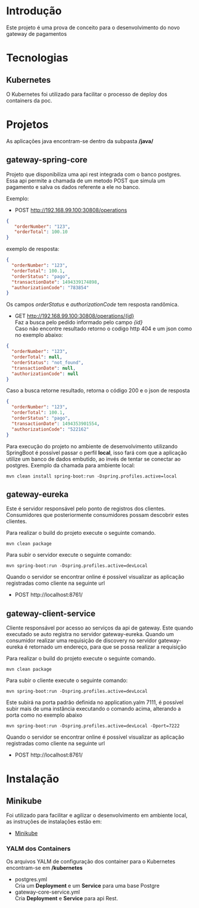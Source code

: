 # Introdução
Este projeto é uma prova de conceito para o desenvolvimento do novo gateway de
pagamentos

# Tecnologias

## Kubernetes
O Kubernetes foi utilizado para facilitar o processo de deploy dos containers da
poc.

# Projetos
As aplicações java encontram-se dentro da subpasta **/java/**  

## gateway-spring-core
Projeto que disponibiliza uma api rest integrada com o banco postgres. Essa api
permite a chamada de um metodo POST que simula um pagamento e salva os dados
referente a ele no banco.  

Exemplo:
- POST http://192.168.99.100:30808/operations

```json
{
   "orderNumber": "123",
   "orderTotal": 100.10
}
```  

exemplo de resposta:  
```json
{
  "orderNumber": "123",
  "orderTotal": 100.1,
  "orderStatus": "pago",
  "transactionDate": 1494339174898,
  "authorizationCode": "783854"
}
```  
Os campos *orderStatus* e *authorizationCode* tem resposta randômica.  


- GET http://192.168.99.100:30808/operations/{id}  
Faz a busca pelo pedido informado pelo campo *{id}*  
Caso não encontre resultado retorno o codigo http 404 e um json como no exemplo
abaixo:  

```json
{
  "orderNumber": "123",
  "orderTotal": null,
  "orderStatus": "not_found",
  "transactionDate": null,
  "authorizationCode": null
}
```  

Caso a busca retorne resultado, retorna o código 200 e o json de resposta  
```json
{
  "orderNumber": "123",
  "orderTotal": 100.1,
  "orderStatus": "pago",
  "transactionDate": 1494353901554,
  "authorizationCode": "522162"
}
```

Para execução do projeto no ambiente de desenvolvimento utilizando SpringBoot é
possível passar o perfil **local**, isso fará com que a aplicação utilize um
banco de dados embutido, ao invés de tentar se conectar ao postgres. Exemplo da
chamada para ambiente local:  

```shell
mvn clean install spring-boot:run -Dspring.profiles.active=local
```

## gateway-eureka
Este é servidor responsável pelo ponto de registros dos clientes.
Consumidores que posteriormente consumidores possam descobrir estes clientes.

Para realizar o build do projeto execute o seguinte comando.
```shell
mvn clean package
```

Para subir o servidor execute o seguinte comando:
```shell
mvn spring-boot:run -Dspring.profiles.active=devLocal
```
Quando o servidor se encontrar online é possível visualizar as aplicação registradas como cliente na seguinte url

- POST http://localhost:8761/

## gateway-client-service
Cliente responsável por acesso ao serviços da api de gateway. Este quando executado se auto registra no servidor gateway-eureka. 
Quando um consumidor realizar uma requisição de discovery no servidor gateway-eureka é retornado um endereço,
para que se possa realizar a requisição

Para realizar o build do projeto execute o seguinte comando.
```shell
mvn clean package
```

Para subir o cliente execute o seguinte comando:

```shell
mvn spring-boot:run -Dspring.profiles.active=devLocal
```
Este subirá na porta padrão definida no application.yalm 7111, é possível subir mais de uma instância executando o comando acima,
alterando a porta como no exemplo abaixo

```shell
mvn spring-boot:run -Dspring.profiles.active=devLocal -Dport=7222
```
Quando o servidor se encontrar online é possível visualizar as aplicação registradas como cliente na seguinte url

- POST http://localhost:8761/


# Instalação

## Minikube
Foi utilizado para facilitar e agilizar o desenvolvimento em ambiente local, as
instruções de instalações estão em:
* [Minikube](https://github.com/kubernetes/minikube)

### YALM dos Containers
Os arquivos YALM de configuração dos container para o Kubernetes encontram-se em
**/kubernetes**
- postgres.yml  
Cria um **Deployment** e um **Service** para uma base Postgre
- gateway-core-service.yml  
Cria **Deployment** e **Service** para api Rest.
